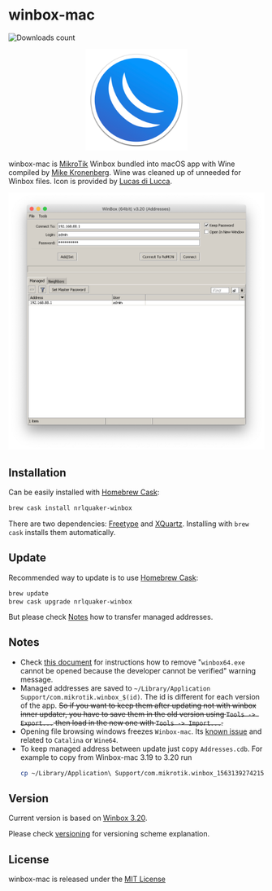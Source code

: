 # winbox-mac

![Downloads count](https://img.shields.io/github/downloads/nrlquaker/winbox-mac/total.svg)

<p align="center">
  <img src="icon.png" width="200">
</p>

winbox-mac is [MikroTik](https://mikrotik.com) Winbox bundled into macOS app with Wine compiled by [Mike Kronenberg](http://winebottler.kronenberg.org/specifications). Wine was cleaned up of unneeded for Winbox files.
Icon is provided by [Lucas di Lucca](https://github.com/luccaccine).

![winbox-mac screenshot](screenshot.png)

## Installation

Can be easily installed with [Homebrew Cask](https://caskroom.github.io):

```sh
brew cask install nrlquaker-winbox
```

There are two dependencies: [Freetype](https://www.freetype.org/index.html) and [XQuartz](https://www.xquartz.org). Installing with `brew cask` installs them automatically.

## Update

Recommended way to update is to use [Homebrew Cask](https://caskroom.github.io):
```
brew update
brew cask upgrade nrlquaker-winbox
```
But please check [Notes](#notes) how to transfer managed addresses.

## Notes

- Check [this document](UNVERIFIED_DEVELOPER.md) for instructions how to remove "`winbox64.exe` cannot be opened because the developer cannot be verified" warning message.
- Managed addresses are saved to `~/Library/Application Support/com.mikrotik.winbox_$(id)`. The id is different for each version of the app. ~~So if you want to keep them after updating not with winbox inner updater, you have to save them in the old version using `Tools -> Export...` then load in the new one with `Tools -> Import...`.~~
- Opening file browsing windows freezes `Winbox-mac`. Its [known issue](https://forum.mikrotik.com/viewtopic.php?f=2&t=152795&p=754827#p755159) and related to `Catalina` or `Wine64`.
- To keep managed address between update just copy `Addresses.cdb`. For example to copy from Winbox-mac 3.19 to 3.20 run
   ```sh
   cp ~/Library/Application\ Support/com.mikrotik.winbox_156313927421589/drive_c/users/winbox/Application\ Data/Mikrotik/Winbox/Addresses.cdb ~/Library/Application\ Support/com.mikrotik.winbox_320/drive_c/users/`id -un`/Application Data/Mikrotik/Winbox
   ```

## Version

Current version is based on [Winbox 3.20](https://download.mikrotik.com/winbox/3.20/winbox64.exe).

Please check [versioning](VERSIONING.md) for versioning scheme explanation.

## License

winbox-mac is released under the [MIT License](https://github.com/nrlquaker/nfov/blob/master/LICENSE)